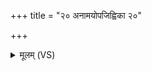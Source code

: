 +++
title = "२० अनामयोपजिह्विका २०"

+++
<details><summary>मूलम् (VS)</summary>

अ॑नाम॒योप॑जि॒ह्विका॑ ॥
</details>